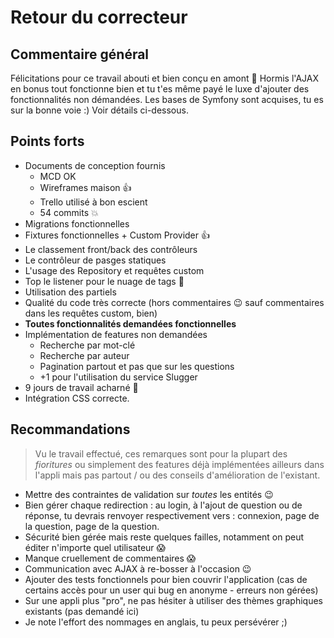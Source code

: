 # Retour du correcteur

## Commentaire général

Félicitations pour ce travail abouti et bien conçu en amont :clap: Hormis l'AJAX en bonus tout fonctionne bien et tu t'es même payé le luxe d'ajouter des fonctionnalités non démandées. Les bases de Symfony sont acquises, tu es sur la bonne voie :) Voir détails ci-dessous.

## Points forts

- Documents de conception fournis
    - MCD OK
    - Wireframes maison :thumbsup:
    - Trello utilisé à bon escient
    - 54 commits :boom:
- Migrations fonctionnelles
- Fixtures fonctionnelles + Custom Provider :thumbsup:
- Le classement front/back des contrôleurs
- Le contrôleur de pasges statiques
- L'usage des Repository et requêtes custom
- Top le listener pour le nuage de tags :clap:
- Utilisation des partiels
- Qualité du code très correcte (hors commentaires :wink: sauf commentaires dans les requêtes custom, bien)
- **Toutes fonctionnalités demandées fonctionnelles**
- Implémentation de features non demandées
    - Recherche par mot-clé
    - Recherche par auteur
    - Pagination partout et pas que sur les questions
    - +1 pour l'utilisation du service Slugger
- 9 jours de travail acharné :muscle:
- Intégration CSS correcte.

## Recommandations

> Vu le travail effectué, ces remarques sont pour la plupart des _fioritures_ ou simplement des features déjà implémentées ailleurs dans l'appli mais pas partout / ou des conseils d'amélioration de l'existant.

- Mettre des contraintes de validation sur _toutes_ les entités :wink:
- Bien gérer chaque redirection : au login, à l'ajout de question ou de réponse, tu devrais renvoyer respectivement vers : connexion, page de la question, page de la question.
- Sécurité bien gérée mais reste quelques failles, notamment on peut éditer n'importe quel utilisateur :scream:
- Manque cruellement de commentaires :scream:
- Communication avec AJAX à re-bosser à l'occasion :wink:
- Ajouter des tests fonctionnels pour bien couvrir l'application (cas de certains accès pour un user qui bug en anonyme - erreurs non gérées)
- Sur une appli plus "pro", ne pas hésiter à utiliser des thèmes graphiques existants (pas demandé ici)
- Je note l'effort des nommages en anglais, tu peux persévérer ;)